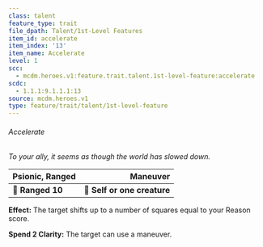 ```yaml
---
class: talent
feature_type: trait
file_dpath: Talent/1st-Level Features
item_id: accelerate
item_index: '13'
item_name: Accelerate
level: 1
scc:
  - mcdm.heroes.v1:feature.trait.talent.1st-level-feature:accelerate
scdc:
  - 1.1.1:9.1.1.1:13
source: mcdm.heroes.v1
type: feature/trait/talent/1st-level-feature
---
```


###### Accelerate

*To your ally, it seems as though the world has slowed down.*

| **Psionic, Ranged** |                **Maneuver** |
| ------------------- | --------------------------: |
| **📏 Ranged 10**    | **🎯 Self or one creature** |

**Effect:** The target shifts up to a number of squares equal to your Reason score.

**Spend 2 Clarity:** The target can use a maneuver.
